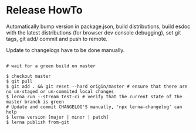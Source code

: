 Release HowTo
==============

Automatically bump version in package.json, build distributions,
build esdoc with the latest distributions (for browser dev console debugging),
set git tags, git add/ commit and push to remote.

Update to changelogs have to be done manually.

```shell

# wait for a green build on master

$ checkout master
$ git pull
$ git add . && git reset --hard origin/master # ensure that there are no un-staged or un-commited local changes
$ lerna run --stream test-ci # verify that the current state of the master branch is green
# Update and commit CHANGELOG'S manually, 'npx lerna-changelog' can help
$ lerna version [major | minor | patch] 
$ lerna publish from-git
```

